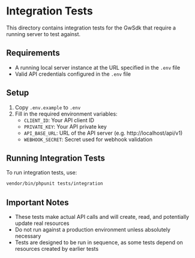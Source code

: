 # Integration Tests

This directory contains integration tests for the GwSdk that require a running server to test against.

## Requirements

- A running local server instance at the URL specified in the `.env` file
- Valid API credentials configured in the `.env` file

## Setup

1. Copy `.env.example` to `.env`
2. Fill in the required environment variables:
   - `CLIENT_ID`: Your API client ID
   - `PRIVATE_KEY`: Your API private key
   - `API_BASE_URL`: URL of the API server (e.g. http://localhost/api/v1)
   - `WEBHOOK_SECRET`: Secret used for webhook validation

## Running Integration Tests

To run integration tests, use:

```bash
vendor/bin/phpunit tests/integration
```

## Important Notes

- These tests make actual API calls and will create, read, and potentially update real resources
- Do not run against a production environment unless absolutely necessary
- Tests are designed to be run in sequence, as some tests depend on resources created by earlier tests 

